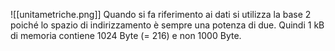 ![[unitametriche.png]]
Quando si fa riferimento ai dati si utilizza la base 2 poiché lo spazio di indirizzamento è sempre una potenza di due. Quindi 1 kB di memoria contiene 1024 Byte (= 216) e non 1000 Byte.